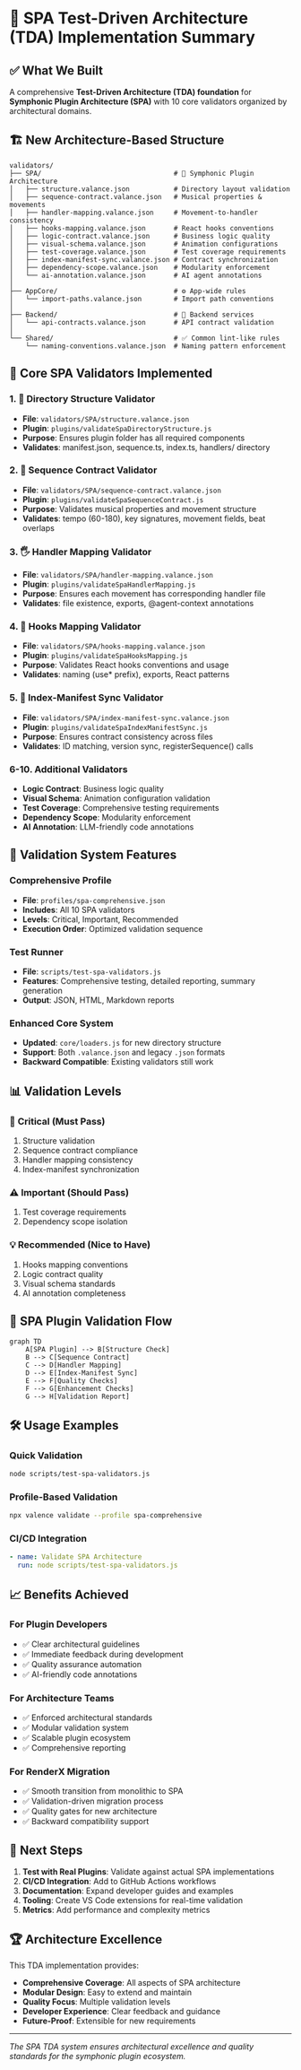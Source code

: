 # 🎼 SPA Test-Driven Architecture (TDA) Implementation Summary

## ✅ What We Built

A comprehensive **Test-Driven Architecture (TDA) foundation** for **Symphonic Plugin Architecture (SPA)** with 10 core validators organized by architectural domains.

## 🏗️ New Architecture-Based Structure

```
validators/
├── SPA/                                 # 🎼 Symphonic Plugin Architecture
│   ├── structure.valance.json           # Directory layout validation
│   ├── sequence-contract.valance.json   # Musical properties & movements
│   ├── handler-mapping.valance.json     # Movement-to-handler consistency
│   ├── hooks-mapping.valance.json       # React hooks conventions
│   ├── logic-contract.valance.json      # Business logic quality
│   ├── visual-schema.valance.json       # Animation configurations
│   ├── test-coverage.valance.json       # Test coverage requirements
│   ├── index-manifest-sync.valance.json # Contract synchronization
│   ├── dependency-scope.valance.json    # Modularity enforcement
│   └── ai-annotation.valance.json       # AI agent annotations
│
├── AppCore/                             # ⚙️ App-wide rules
│   └── import-paths.valance.json        # Import path conventions
│
├── Backend/                             # 🔧 Backend services
│   └── api-contracts.valance.json       # API contract validation
│
└── Shared/                              # ✅ Common lint-like rules
    └── naming-conventions.valance.json  # Naming pattern enforcement
```

## 🎯 Core SPA Validators Implemented

### 1. 📁 **Directory Structure Validator**
- **File**: `validators/SPA/structure.valance.json`
- **Plugin**: `plugins/validateSpaDirectoryStructure.js`
- **Purpose**: Ensures plugin folder has all required components
- **Validates**: manifest.json, sequence.ts, index.ts, handlers/ directory

### 2. 🎼 **Sequence Contract Validator**
- **File**: `validators/SPA/sequence-contract.valance.json`
- **Plugin**: `plugins/validateSpaSequenceContract.js`
- **Purpose**: Validates musical properties and movement structure
- **Validates**: tempo (60-180), key signatures, movement fields, beat overlaps

### 3. 🖐 **Handler Mapping Validator**
- **File**: `validators/SPA/handler-mapping.valance.json`
- **Plugin**: `plugins/validateSpaHandlerMapping.js`
- **Purpose**: Ensures each movement has corresponding handler file
- **Validates**: file existence, exports, @agent-context annotations

### 4. 🎣 **Hooks Mapping Validator**
- **File**: `validators/SPA/hooks-mapping.valance.json`
- **Plugin**: `plugins/validateSpaHooksMapping.js`
- **Purpose**: Validates React hooks conventions and usage
- **Validates**: naming (use* prefix), exports, React patterns

### 5. 🔄 **Index-Manifest Sync Validator**
- **File**: `validators/SPA/index-manifest-sync.valance.json`
- **Plugin**: `plugins/validateSpaIndexManifestSync.js`
- **Purpose**: Ensures contract consistency across files
- **Validates**: ID matching, version sync, registerSequence() calls

### 6-10. **Additional Validators**
- **Logic Contract**: Business logic quality
- **Visual Schema**: Animation configuration validation
- **Test Coverage**: Comprehensive testing requirements
- **Dependency Scope**: Modularity enforcement
- **AI Annotation**: LLM-friendly code annotations

## 🚀 Validation System Features

### **Comprehensive Profile**
- **File**: `profiles/spa-comprehensive.json`
- **Includes**: All 10 SPA validators
- **Levels**: Critical, Important, Recommended
- **Execution Order**: Optimized validation sequence

### **Test Runner**
- **File**: `scripts/test-spa-validators.js`
- **Features**: Comprehensive testing, detailed reporting, summary generation
- **Output**: JSON, HTML, Markdown reports

### **Enhanced Core System**
- **Updated**: `core/loaders.js` for new directory structure
- **Support**: Both `.valance.json` and legacy `.json` formats
- **Backward Compatible**: Existing validators still work

## 📊 Validation Levels

### 🚨 **Critical (Must Pass)**
1. Structure validation
2. Sequence contract compliance
3. Handler mapping consistency
4. Index-manifest synchronization

### ⚠️ **Important (Should Pass)**
1. Test coverage requirements
2. Dependency scope isolation

### 💡 **Recommended (Nice to Have)**
1. Hooks mapping conventions
2. Logic contract quality
3. Visual schema standards
4. AI annotation completeness

## 🎼 SPA Plugin Validation Flow

```mermaid
graph TD
    A[SPA Plugin] --> B[Structure Check]
    B --> C[Sequence Contract]
    C --> D[Handler Mapping]
    D --> E[Index-Manifest Sync]
    E --> F[Quality Checks]
    F --> G[Enhancement Checks]
    G --> H[Validation Report]
```

## 🛠️ Usage Examples

### **Quick Validation**
```bash
node scripts/test-spa-validators.js
```

### **Profile-Based Validation**
```bash
npx valence validate --profile spa-comprehensive
```

### **CI/CD Integration**
```yaml
- name: Validate SPA Architecture
  run: node scripts/test-spa-validators.js
```

## 📈 Benefits Achieved

### **For Plugin Developers**
- ✅ Clear architectural guidelines
- ✅ Immediate feedback during development
- ✅ Quality assurance automation
- ✅ AI-friendly code annotations

### **For Architecture Teams**
- ✅ Enforced architectural standards
- ✅ Modular validation system
- ✅ Scalable plugin ecosystem
- ✅ Comprehensive reporting

### **For RenderX Migration**
- ✅ Smooth transition from monolithic to SPA
- ✅ Validation-driven migration process
- ✅ Quality gates for new architecture
- ✅ Backward compatibility support

## 🎯 Next Steps

1. **Test with Real Plugins**: Validate against actual SPA implementations
2. **CI/CD Integration**: Add to GitHub Actions workflows
3. **Documentation**: Expand developer guides and examples
4. **Tooling**: Create VS Code extensions for real-time validation
5. **Metrics**: Add performance and complexity metrics

## 🏆 Architecture Excellence

This TDA implementation provides:
- **Comprehensive Coverage**: All aspects of SPA architecture
- **Modular Design**: Easy to extend and maintain
- **Quality Focus**: Multiple validation levels
- **Developer Experience**: Clear feedback and guidance
- **Future-Proof**: Extensible for new requirements

---

*The SPA TDA system ensures architectural excellence and quality standards for the symphonic plugin ecosystem.*
